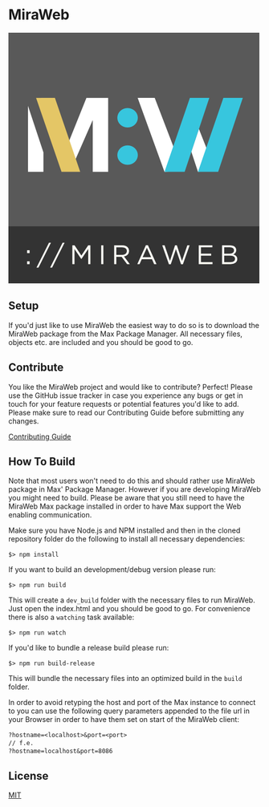 MiraWeb
=============

![MiraWeb](src/assets/miraweb_logo_bar.png)

## Setup

If you'd just like to use MiraWeb the easiest way to do so is to download the MiraWeb package from the Max Package Manager. All necessary files, objects etc. are included and you should be good to go.

## Contribute

You like the MiraWeb project and would like to contribute? Perfect! Please use the GitHub issue tracker in case you experience any bugs or get in touch for your feature requests or potential features you'd like to add. Please make sure to read our Contributing Guide before submitting any changes.

[Contributing Guide](CONTRIBUTING.md)

## How To Build

Note that most users won't need to do this and should rather use MiraWeb package in Max' Package Manager. However if you are developing MiraWeb you might need to build. Please be aware that you still need to have the MiraWeb
Max package installed in order to have Max support the Web enabling communication.

Make sure you have Node.js and NPM installed and then in the cloned repository folder do the following to install all necessary dependencies:

```
$> npm install
```

If you want to build an development/debug version please run:

```
$> npm run build
```

This will create a `dev_build` folder with the necessary files to run MiraWeb. Just open the index.html and you should be good to go. For convenience there is also a `watching` task available:

```
$> npm run watch
```


If you'd like to bundle a release build please run:

```
$> npm run build-release
```

This will bundle the necessary files into an optimized build in the `build` folder.

In order to avoid retyping the host and port of the Max instance to connect to you can use the following query parameters appended to the file url in your Browser in order to have them set on start of the MiraWeb client:

	?hostname=<localhost>&port=<port>
	// f.e.
	?hostname=localhost&port=8086

## License

[MIT](LICENSE)
